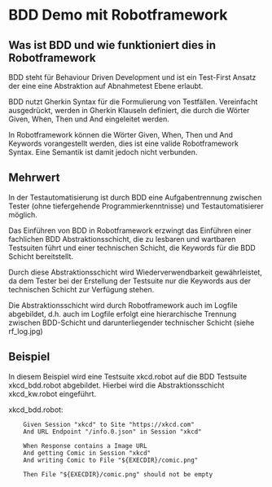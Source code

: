 # BDD Demo mit Robotframework

## Was ist BDD und wie funktioniert dies in Robotframework
BDD steht für Behaviour Driven Development und ist ein Test-First Ansatz der eine eine Abstraktion auf Abnahmetest Ebene erlaubt.

BDD nutzt Gherkin Syntax für die Formulierung von Testfällen. 
Vereinfacht ausgedrückt, werden in Gherkin Klauseln definiert, die durch die Wörter Given, When, Then und And eingeleitet werden.

In Robotframework können die Wörter Given, When, Then und And Keywords vorangestellt werden, dies ist eine valide Robotframework Syntax.
Eine Semantik ist damit jedoch nicht verbunden.

## Mehrwert
In der Testautomatisierung ist durch BDD eine Aufgabentrennung zwischen Tester (ohne tiefergehende Programmierkenntnisse) und Testautomatisierer möglich.

Das Einführen von BDD in Robotframework erzwingt das Einführen einer fachlichen BDD Abstraktionsschicht, die zu lesbaren und wartbaren Testsuiten führt und einer technischen Schicht, die Keywords für die BDD Schicht bereitstellt.

Durch diese Abstraktionsschicht wird Wiederverwendbarkeit gewährleistet, da dem Tester bei der Erstellung der Testsuite nur die Keywords aus der technischen Schicht zur Verfügung stehen.

Die Abstraktionsschicht wird durch Robotframework auch im Logfile abgebildet, d.h. auch im Logfile erfolgt eine hierarchische Trennung zwischen BDD-Schicht und darunterliegender technischer Schicht (siehe rf_log.jpg)

## Beispiel
In diesem Beispiel wird eine Testsuite xkcd.robot auf die BDD Testsuite xkcd_bdd.robot abgebildet. Hierbei wird die Abstraktionsschicht xkcd_kw.robot eingeführt.

xkcd_bdd.robot:
```
    Given Session "xkcd" to Site "https://xkcd.com"
    And URL Endpoint "/info.0.json" in Session "xkcd"

    When Response contains a Image URL
    And getting Comic in Session "xkcd"
    And writing Comic to File "${EXECDIR}/comic.png" 

    Then File "${EXECDIR}/comic.png" should not be empty 
``` 

